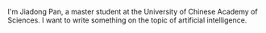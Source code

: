 I'm Jiadong Pan, a master student at the University of Chinese Academy of Sciences. I want to write something on the topic of artificial intelligence.
